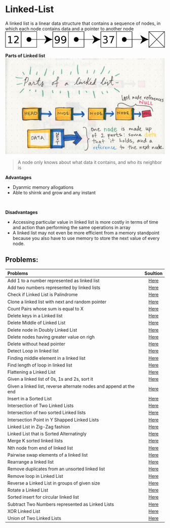 # Linked-List
 A linked list is a linear data structure that contains a sequence of nodes, in which each node contains data and a pointer to another node
![linkedlist](image/linkedlist.png)

**Parts of Linked list**
![linkedlist](image/parts.jpeg)
<br>
> A node only knows about what data it contains, and who its neighbor is

**Advantages**
- Dyanmic memory allogations
- Able to shirnk and grow and any instant

<br>

**Disadvantages**
- Accessing particular value in linked list is more costly in terms of time and action than performing the same operations in array
- A linked list may not even be more efficient from a memory standpoint because you also have to use memory to store the next value of every node.


## Problems:

| Problems    | Soultion  |      
| :------------- |:-------------:| 
| Add 1 to a number represented as linked list |   [Here](https://www.geeksforgeeks.org/add-1-number-represented-linked-list/)            |
| Add two numbers represented by linked lists |   [Here](https://www.geeksforgeeks.org/add-two-numbers-represented-by-linked-lists/)            |
| Check if Linked List is Palindrome |   [Here](https://www.geeksforgeeks.org/function-to-check-if-a-singly-linked-list-is-palindrome/)            |
| Clone a linked list with next and random pointer  |   [Here](https://www.geeksforgeeks.org/a-linked-list-with-next-and-arbit-pointer/)            |
| Count Pairs whose sum is equal to X  |   [Here](https://www.geeksforgeeks.org/count-pairs-two-linked-lists-whose-sum-equal-given-value/)            |
| Delete keys in a Linked list |   [Here](https://www.geeksforgeeks.org/delete-occurrences-given-key-linked-list/)            |
| Delete Middle of Linked List  |   [Here](https://www.geeksforgeeks.org/delete-middle-of-linked-list/)            |
| Delete node in Doubly Linked List |   [Here](https://www.geeksforgeeks.org/delete-a-node-in-a-doubly-linked-list/) |
| Delete nodes having greater value on righ |   [Here](https://www.geeksforgeeks.org/delete-nodes-which-have-a-greater-value-on-right-side/) |
| Delete without head pointer  |   [Here](https://www.geeksforgeeks.org/delete-a-node-from-linked-list-without-head-pointer/) |
| Detect Loop in linked list |   [Here](https://www.geeksforgeeks.org/detect-loop-in-a-linked-list/) |
| Finding middle element in a linked list  |   [Here](https://www.geeksforgeeks.org/write-a-c-function-to-print-the-middle-of-the-linked-list/) |
| Find length of loop in linked list |   [Here](https://www.geeksforgeeks.org/find-length-of-loop-in-linked-list/) |
| Flattening a Linked List|   [Here](https://www.geeksforgeeks.org/flattening-a-linked-list/) |
| Given a linked list of 0s, 1s and 2s, sort it |   [Here](https://www.geeksforgeeks.org/sort-a-linked-list-of-0s-1s-or-2s/) |
| Given a linked list, reverse alternate nodes and append at the end |   [Here](https://www.geeksforgeeks.org/given-linked-list-reverse-alternate-nodes-append-end/) |
| Insert in a Sorted List  |   [Here](https://www.geeksforgeeks.org/given-a-linked-list-which-is-sorted-how-will-you-insert-in-sorted-way/) |
| Intersection of Two Linked Lists  |   [Here](https://leetcode.com/problems/intersection-of-two-linked-lists/) |
| Intersection of two sorted Linked lists  |   [Here](https://www.geeksforgeeks.org/intersection-of-two-sorted-linked-lists/) |
| Intersection Point in Y Shapped Linked Lists |   [Here](https://www.geeksforgeeks.org/write-a-function-to-get-the-intersection-point-of-two-linked-lists/) |
| Linked List in Zig-Zag fashion  |   [Here](https://www.geeksforgeeks.org/linked-list-in-zig-zag-fashion/) |
| Linked List that is Sorted Alternatingly |   [Here](https://www.geeksforgeeks.org/how-to-sort-a-linked-list-that-is-sorted-alternating-ascending-and-descending-orders/) |
| Merge K sorted linked lists |   [Here](https://www.geeksforgeeks.org/merge-k-sorted-linked-lists/) |
| Nth node from end of linked list  |   [Here](https://www.geeksforgeeks.org/nth-node-from-the-end-of-a-linked-list/) |
| Pairwise swap elements of a linked list  |   [Here](https://www.geeksforgeeks.org/pairwise-swap-elements-of-a-given-linked-list/) |
| Rearrange a linked list  |   [Here](https://www.geeksforgeeks.org/rearrange-a-linked-list-such-that-all-even-and-odd-positioned-nodes-are-together/) |
| Remove duplicates from an unsorted linked list |   [Here](https://www.geeksforgeeks.org/remove-duplicates-from-an-unsorted-linked-list/) |
| Remove loop in Linked List  |   [Here](https://www.geeksforgeeks.org/detect-and-remove-loop-in-a-linked-list/) |
| Reverse a Linked List in groups of given size |   [Here](https://www.geeksforgeeks.org/reverse-a-list-in-groups-of-given-size/) |
| Rotate a Linked List  |   [Here](https://www.geeksforgeeks.org/rotate-a-linked-list/) |
| Sorted insert for circular linked list |   [Here](https://www.geeksforgeeks.org/sorted-insert-for-circular-linked-list/) |
| Subtract Two Numbers represented as Linked Lists |   [Here](https://www.geeksforgeeks.org/subtract-two-numbers-represented-as-linked-lists/) |
| XOR Linked List |   [Here](https://www.geeksforgeeks.org/xor-linked-list-a-memory-efficient-doubly-linked-list-set-1/) |
| Union of Two Linked Lists |   [Here](https://www.geeksforgeeks.org/union-and-intersection-of-two-linked-lists/) |